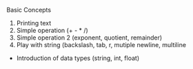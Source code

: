 Basic Concepts
1. Printing text
2. Simple operation (+ - * /)
3. Simple operation 2 (exponent, quotient, remainder)
4. Play with string (backslash, tab, r, mutiple newline, multiline
- Introduction of data types (string, int, float)

